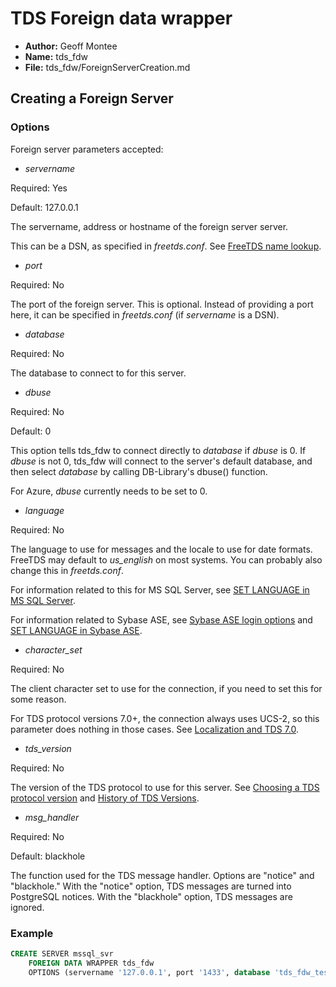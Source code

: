 # TDS Foreign data wrapper

* **Author:** Geoff Montee
* **Name:** tds_fdw
* **File:** tds_fdw/ForeignServerCreation.md

## Creating a Foreign Server

### Options

Foreign server parameters accepted:

* *servername*  
  
Required: Yes  
  
Default: 127.0.0.1  
  
The servername, address or hostname of the foreign server server.  
  
This can be a DSN, as specified in *freetds.conf*. See [FreeTDS name lookup](http://www.freetds.org/userguide/name.lookup.htm).
				
* *port*  
  
Required: No  
  
The port of the foreign server. This is optional. Instead of providing a port
here, it can be specified in *freetds.conf* (if *servername* is a DSN).

* *database*  
  
Required: No  
  
The database to connect to for this server.

* *dbuse*

Required: No

Default: 0

This option tells tds_fdw to connect directly to *database* if *dbuse* is 0.
If *dbuse* is not 0, tds_fdw will connect to the server's default database, and
then select *database* by calling DB-Library's dbuse() function.

For Azure, *dbuse* currently needs to be set to 0.
				
* *language*  
  
Required: No  
  
The language to use for messages and the locale to use for date formats.
FreeTDS may default to *us_english* on most systems. You can probably also change
this in *freetds.conf*.  
  
For information related to this for MS SQL Server, see [SET LANGUAGE in MS SQL Server](http://technet.microsoft.com/en-us/library/ms174398.aspx).  
  
For information related to Sybase ASE, see [Sybase ASE login options](http://infocenter.sybase.com/help/topic/com.sybase.infocenter.dc32300.1570/html/sqlug/X68290.htm)
and [SET LANGUAGE in Sybase ASE](http://infocenter.sybase.com/help/topic/com.sybase.infocenter.dc36272.1572/html/commands/X64136.htm).
				
* *character_set*  
  
Required: No  
  
The client character set to use for the connection, if you need to set this
for some reason.  
  
For TDS protocol versions 7.0+, the connection always uses UCS-2, so
this parameter does nothing in those cases. See [Localization and TDS 7.0](http://www.freetds.org/userguide/localization.htm).		

* *tds_version*  
  
Required: No  
  
The version of the TDS protocol to use for this server. See [Choosing a TDS protocol version](http://www.freetds.org/userguide/choosingtdsprotocol.htm) and [History of TDS Versions](http://www.freetds.org/userguide/tdshistory.htm).

* *msg_handler*  
  
Required: No  

Default: blackhole
  
The function used for the TDS message handler. Options are "notice" and "blackhole." With the "notice" option, TDS messages are turned into PostgreSQL notices. With the "blackhole" option, TDS messages are ignored.

### Example
			
```SQL			
CREATE SERVER mssql_svr
	FOREIGN DATA WRAPPER tds_fdw
	OPTIONS (servername '127.0.0.1', port '1433', database 'tds_fdw_test', tds_version '7.1');
```